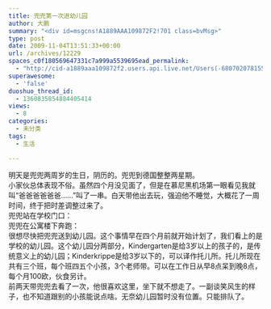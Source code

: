 ```yaml
---
title: 兜兜第一次进幼儿园
author: 大鹏
summary: "<div id=msgcns!A1889AAA109872F2!701 class=bvMsg>"
type: post
date: 2009-11-04T13:51:33+00:00
url: /archives/12229
spaces_c0f180569647331c7a999a5539695ead_permalink:
  - "http://cid-a1889aaa109872f2.users.api.live.net/Users(-6807020781556960526)/Blogs('A1889AAA109872F2!102')/Entries('A1889AAA109872F2!701')?authkey=7T08dKQfQ0s%24"
superawesome:
  - 'false'
duoshuo_thread_id:
  - 1360835854884405414
views:
  - 8
categories:
  - 未分类
tags:
  - 生活

---
```

<div id="msgcns!A1889AAA109872F2!701" class="bvMsg">
  明天是兜兜两周岁的生日，阴历的。兜兜到德国整整两星期。<br />小家伙总体表现不俗。虽然四个月没见面了，但是在慕尼黑机场第一眼看见我就叫“爸爸爸爸爸爸……”叫了一串。白天带他出去玩，强迫他不睡觉，大概花了一周时间，终于把时差调整过来了。<br />兜兜站在学校门口：<br /><span><a href="http://pengzhaoblog.files.wordpress.com/2009/11/r0011776.jpg?w=300" target="_blank" rel="WLPP;url=http://pengzhaoblog.files.wordpress.com/2009/11/r0011776.jpg?w=300"><img src="http://pengzhaoblog.files.wordpress.com/2009/11/r0011776.jpg?w=300" alt="" /></a><br />兜兜在公寓楼下奔跑：<br /></span><span><a href="http://pengzhaoblog.files.wordpress.com/2009/11/r0011784.jpg?w=300" target="_blank" rel="WLPP;url=http://pengzhaoblog.files.wordpress.com/2009/11/r0011784.jpg?w=300"><img src="http://pengzhaoblog.files.wordpress.com/2009/11/r0011784.jpg?w=300" alt="" /></a><br />很想尽快把兜兜送到幼儿园。这个事情早在四个月前就开始计划了，我们看上的是学校的幼儿园。这个幼儿园分两部分，Kindergarten是给3岁以上的孩子的，是传统意义上的幼儿园；Kinderkrippe是给3岁以下的，可以译作托儿所。托儿所现在共有三个班，每个班四五个小孩，3个老师带。可以在工作日从早8点呆到晚8点，每个月100欧，伙食另计。<br />前两天带兜兜去看了一次，他很喜欢这里，坐下就不想走了。一副谈笑风生的样子，也不知道跟别的小孩能说点啥。无奈幼儿园暂时没有位置。只能排队了。<br /></span><span><a href="http://pengzhaoblog.files.wordpress.com/2009/11/r0011788.jpg?w=300" target="_blank" rel="WLPP;url=http://pengzhaoblog.files.wordpress.com/2009/11/r0011788.jpg?w=300"><img src="http://pengzhaoblog.files.wordpress.com/2009/11/r0011788.jpg?w=300" alt="" /></a></span>
</div>
